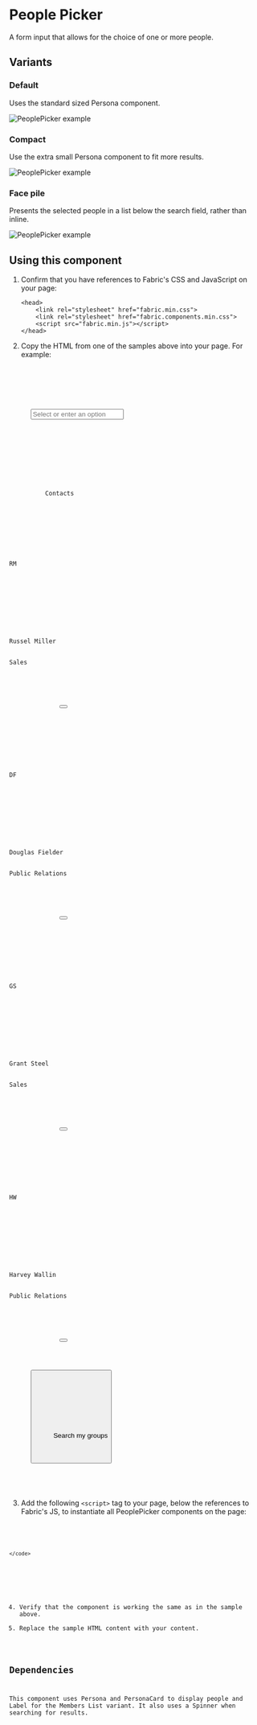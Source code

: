 # People Picker
A form input that allows for the choice of one or more people.

## Variants

### Default
Uses the standard sized Persona component.


![PeoplePicker example](https://raw.githubusercontent.com/OfficeDev/office-ui-fabric-js/master/ghdocs/component_images/PeoplePicker-default.png)


### Compact
Use the extra small Persona component to fit more results.


![PeoplePicker example](https://raw.githubusercontent.com/OfficeDev/office-ui-fabric-js/master/ghdocs/component_images/PeoplePicker-compact.png)


### Face pile
Presents the selected people in a list below the search field, rather than inline.


![PeoplePicker example](https://raw.githubusercontent.com/OfficeDev/office-ui-fabric-js/master/ghdocs/component_images/PeoplePicker-facepile.png)



## Using this component
1. Confirm that you have references to Fabric's CSS and JavaScript on your page:
    ```
    <head>
        <link rel="stylesheet" href="fabric.min.css">
        <link rel="stylesheet" href="fabric.components.min.css">
        <script src="fabric.min.js"></script>
    </head>
    ```
2. Copy the HTML from one of the samples above into your page. For example:

<pre>
    <code>
<div class="ms-PeoplePicker">
  <div class="ms-PeoplePicker-searchBox">
    <div class="ms-TextField  ms-TextField--textFieldUnderlined">      
      <input class="ms-TextField-field" type="text" value="" placeholder="Select or enter an option" >
    </div>
  </div>
  <div class="ms-PeoplePicker-results">
      <div class="ms-PeoplePicker-resultGroup">
        <div class="ms-PeoplePicker-resultGroupTitle">
          Contacts
        </div>
          <div class="ms-PeoplePicker-result" tabindex="1">
            <div class="ms-Persona ms-Persona--sm">
              <div class="ms-Persona-imageArea">
                  <div class="ms-Persona-initials ms-Persona-initials--blue">RM</div>
              </div>
              <div class="ms-Persona-presence">
              </div>
              <div class="ms-Persona-details">
                  <div class="ms-Persona-primaryText">Russel Miller</div>
                  <div class="ms-Persona-secondaryText">Sales</div>
              </div>
            </div>
              <button class="ms-PeoplePicker-resultAction"><i class="ms-Icon ms-Icon--Clear"></i></button>
          </div>
          <div class="ms-PeoplePicker-result" tabindex="1">
            <div class="ms-Persona ms-Persona--sm">
              <div class="ms-Persona-imageArea">
                  <div class="ms-Persona-initials ms-Persona-initials--purple">DF</div>
              </div>
              <div class="ms-Persona-presence">
              </div>
              <div class="ms-Persona-details">
                  <div class="ms-Persona-primaryText">Douglas Fielder</div>
                  <div class="ms-Persona-secondaryText">Public Relations</div>
              </div>
            </div>
              <button class="ms-PeoplePicker-resultAction"><i class="ms-Icon ms-Icon--Clear"></i></button>
          </div>
          <div class="ms-PeoplePicker-result" tabindex="1">
            <div class="ms-Persona ms-Persona--sm">
              <div class="ms-Persona-imageArea">
                  <div class="ms-Persona-initials ms-Persona-initials--black">GS</div>
              </div>
              <div class="ms-Persona-presence">
              </div>
              <div class="ms-Persona-details">
                  <div class="ms-Persona-primaryText">Grant Steel</div>
                  <div class="ms-Persona-secondaryText">Sales</div>
              </div>
            </div>
              <button class="ms-PeoplePicker-resultAction"><i class="ms-Icon ms-Icon--Clear"></i></button>
          </div>
          <div class="ms-PeoplePicker-result " tabindex="1">
            <div class="ms-Persona ms-Persona--sm">
              <div class="ms-Persona-imageArea">
                  <div class="ms-Persona-initials ms-Persona-initials--green">HW</div>
              </div>
              <div class="ms-Persona-presence">
              </div>
              <div class="ms-Persona-details">
                  <div class="ms-Persona-primaryText">Harvey Wallin</div>
                  <div class="ms-Persona-secondaryText">Public Relations</div>
              </div>
            </div>
              <button class="ms-PeoplePicker-resultAction"><i class="ms-Icon ms-Icon--Clear"></i></button>
          </div>
      </div>
      <button class="ms-PeoplePicker-searchMore">
        <div class="ms-PeoplePicker-searchMoreIcon">
          <i class="ms-Icon ms-Icon--Search"></i>
        </div>
        <div class="ms-PeoplePicker-searchMoreText">
          Search my groups
        </div>
      </button>
  </div>
</div>
    </code>
</pre>

3. Add the following `<script>` tag to your page, below the references to Fabric's JS, to instantiate all PeoplePicker components on the page:

<pre>
    <code>
 <script type="text/javascript">
  var PeoplePickerElements = document.querySelectorAll(".ms-PeoplePicker");
  for(var i = 0; i < PeoplePickerElements.length; i++) {
    new fabric['PeoplePicker'](PeoplePickerElements[i]);
  }
</script>

    </code>
</pre>

4. Verify that the component is working the same as in the sample above.
5. Replace the sample HTML content with your content.

## Dependencies
This component uses Persona and PersonaCard to display people and Label for the Members List variant. It also uses a Spinner when searching for results.


